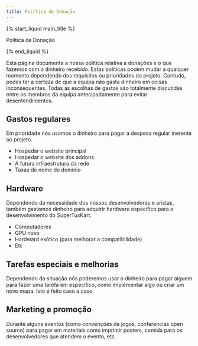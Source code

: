 ```yaml
---
title: Política de Donação
---
```

{% start_liquid main_title %}

Política de Donação

{% end_liquid %}

Esta página documenta a nossa política relativa a donações e o que fazemos com o dinheiro recebido. Estas políticas podem mudar a qualquer momento dependendo dos requisitos ou prioridades do projeto. Contudo, podes ter a certeza de que a equipa não gasta dinheiro em coisas inconsequentes. Todas as escolhas de gastos são totalmente discutidas entre os membros da equipa antecipadamente para evitar desentendimentos.

## Gastos regulares
Em prioridade nós usamos o dinheiro para pagar a despesa regular inerente ao projeto.
* Hospedar o website principal
* Hospedar o website dos addons
* A futura infraestrutura da rede
* Taxas de nome de domínio

## Hardware
Dependendo da necessidade dos nossos desenvolvedores e aristas, também gastamos dinheiro para adquirir hardware específico para o desenvolvimento do SuperTuxKart.
* Computadores
* GPU novo
* Hardward exótico (para melhorar a compatibilidade)
* Etc

## Tarefas especiais e melhorias
Dependendo da situação nós poderemos usar o dinheiro para pagar alguem para fazer uma tarefa em específico, como implementar algo ou criar um novo mapa. Isto é feito caso a caso.

## Marketing e promoção

Durante alguns eventos (como convenções de jogos, conferencias open source) para pagar em materiais como imprimir posters, comida para os desenvolvedores que atendem o evento, etc.
